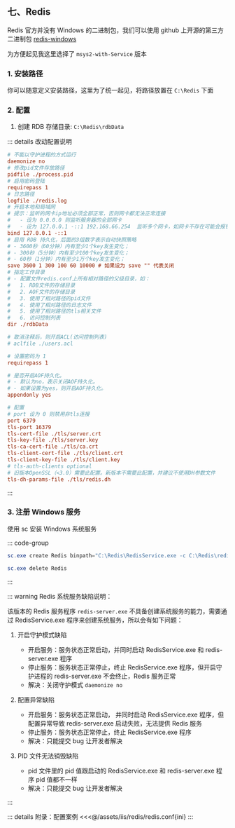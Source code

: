 ## 七、Redis

Redis 官方并没有 Windows 的二进制包，我们可以使用 github 上开源的第三方二进制包 [redis-windows](https://github.com/redis-windows/redis-windows)

为方便起见我这里选择了 `msys2-with-Service` 版本

### 1. 安装路径

你可以随意定义安装路径，这里为了统一起见，将路径放置在 `C:\Redis` 下面

### 2. 配置

1. 创建 RDB 存储目录: `C:\Redis\rdbData`

::: details 改动配置说明

```ini
# 不能以守护进程的方式运行
daemonize no
# 修改pid文件存放路径
pidfile ./process.pid
# 启用密码登陆
requirepass 1
# 日志路径
logfile ./redis.log
# 开启本地和局域网
# 提示：监听的网卡ip地址必须全部正常，否则网卡都无法正常连接
#   - 设为 0.0.0.0 则监听服务器的全部网卡
#   - 设为 127.0.0.1 -::1 192.168.66.254  监听多个网卡，如网卡不存在可能会报错
bind 127.0.0.1 -::1
# 启用 RDB 持久化，后面的3组数字表示自动快照策略
# - 3600秒（60分钟）内有至少1个key发生变化；
# - 300秒（5分钟）内有至少100个key发生变化；
# - 60秒（1分钟）内有至少1万个key发生变化；
save 3600 1 300 100 60 10000 # 如果设为 save "" 代表关闭
# 指定工作目录
# - 配置文件redis.conf上所有相对路径的父级目录，如：
#   1. RDB文件的存储目录
#   2. AOF文件的存储目录
#   3. 使用了相对路径的pid文件
#   4. 使用了相对路径的日志文件
#   5. 使用了相对路径的tls相关文件
#   6. 访问控制列表
dir ./rdbData

# 取消注释后，则开启ACL(访问控制列表)
# aclfile ./users.acl

# 设置密码为 1
requirepass 1

# 是否开启AOF持久化。
# - 默认为no，表示关闭AOF持久化。
# - 如果设置为yes，则开启AOF持久化。
appendonly yes

# 配置
# port 设为 0 则禁用非tls连接
port 6379
tls-port 16379
tls-cert-file ./tls/server.crt
tls-key-file ./tls/server.key
tls-ca-cert-file ./tls/ca.crt
tls-client-cert-file ./tls/client.crt
tls-client-key-file ./tls/client.key
# tls-auth-clients optional
# 旧版本OpenSSL（<3.0）需要此配置。新版本不需要此配置，并建议不使用DH参数文件
tls-dh-params-file ./tls/redis.dh
```

:::

### 3. 注册 Windows 服务

使用 sc 安装 Windows 系统服务

::: code-group

```ps1 [安装服务]
sc.exe create Redis binpath="C:\Redis\RedisService.exe -c C:\Redis\redis.conf" start=demand displayName="Redis Service"
```

```ps1 [卸载服务]
sc.exe delete Redis
```

:::

::: warning Redis 系统服务缺陷说明：

该版本的 Redis 服务程序 `redis-server.exe` 不具备创建系统服务的能力，需要通过 RedisService.exe 程序来创建系统服务，所以会有如下问题：

1. 开启守护模式缺陷

    - 开启服务：服务状态正常启动，并同时启动 RedisService.exe 和 redis-server.exe 程序
    - 停止服务：服务状态正常停止，终止 RedisService.exe 程序，但开启守护进程的 redis-server.exe 不会终止，Redis 服务正常
    - 解决：关闭守护模式 `daemonize no`

2. 配置异常缺陷

    - 开启服务：服务状态正常启动， 并同时启动 RedisService.exe 程序，但配置异常导致 redis-server.exe 启动失败，无法提供 Redis 服务
    - 停止服务：服务状态正常停止，终止 RedisService.exe 程序
    - 解决：只能提交 bug 让开发者解决

3. PID 文件无法销毁缺陷

    - pid 文件里的 pid 值跟启动的 RedisService.exe 和 redis-server.exe 程序 pid 值都不一样
    - 解决：只能提交 bug 让开发者解决

:::

::: details 附录：配置案例
<<<@/assets/iis/redis/redis.conf{ini}
:::
